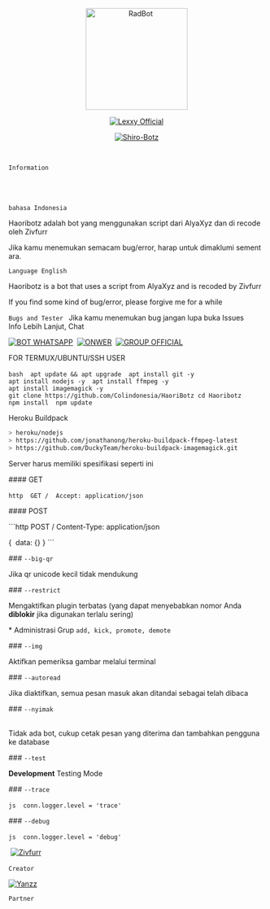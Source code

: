 <p align="center">
<img src="https://telegra.ph/file/b4237824e8fd66c4aeb84.png" alt="RadBot" width="200"/>

</p>
<p align="center"> <a href="https://Lexxy24.github.io"> <img src="http://readme-typing-svg.herokuapp.com?color=FFFFFF&center=true&vCenter=true&multiline=false&lines=Haori+botz; Script+By+AlyaXyz;Recode+By+Zivfurr;Give+Star+And+Forks+This+Repo+:D;Follow+My+Github" alt="Lexxy Official" /> </a> </p>
<p align="center">
<a href="#"><img title="Shiro-Botz" src="https://img.shields.io/badge/GANTI SESSIONNYA DULU SEBELUM PAKAI-red?colorA=%255ff0000&colorB=%23017e40&style=for-the-badge"></a>
</p>
<p align="center">
</p> 

​ 
  
`Information  `</p>  
 ​</p> `bahasa Indonesia  `
 ​</p> Haoribotz adalah bot yang menggunakan script dari AlyaXyz dan di recode oleh Zivfurr 
</p>  Jika kamu menemukan semacam bug/error, harap untuk dimaklumi sementara.  


</p> 

 `Language English ` </p> 
Haoribotz is a bot that uses a script from AlyaXyz and is recoded by Zivfurr 
</p>  ​If you find some kind of bug/error, please forgive me for a while  
   
   
   
   
 
`Bugs and Tester `
 Jika kamu menemukan bug jangan lupa buka Issues 
 ​Info Lebih Lanjut, Chat 
 
 ​[![​BOT WHATSAPP​](https://img.shields.io/badge/WhatsApp%20BOT-25D366?style=for-the-badge&logo=whatsapp&logoColor=white)](https://wa.me/6282181815945)  
 ​[![​ONWER​](https://img.shields.io/badge/Owner%20BOT-25D366?style=for-the-badge&logo=whatsapp&logoColor=white)](https://wa.me/628515866902)  
 ​[![​GROUP OFFICIAL​](https://img.shields.io/badge/WhatsApp%20Group-25D366?style=for-the-badge&logo=whatsapp&logoColor=white)](https://chat.whatsapp.com/ESeBcdKcHFm7BnyNiSZPvi)  

 
 ​FOR TERMUX/UBUNTU/SSH USER 
  
 ​```bash 
 ​apt update ​&&​ apt upgrade 
 ​apt install git -y 
 ​apt install nodejs -y 
 ​apt install ffmpeg -y 
 ​apt install imagemagick -y 
 ​git clone https://github.com/Colindonesia/HaoriBotz
 ​cd​ Haoribotz
 ​npm install 
 ​npm update 
 ​``` 


Heroku Buildpack
```bash 
> heroku/nodejs 
> https://github.com/jonathanong/heroku-buildpack-ffmpeg-latest 
> https://github.com/DuckyTeam/heroku-buildpack-imagemagick.git
```
 
 ​Server harus memiliki spesifikasi seperti ini 
  
 ​####​ ​GET 
  
 ​```http 
 ​GET / 
 ​Accept: application/json 
 ​``` 
  
 ​####​ ​POST 
  
 ​```http 
 ​POST / 
 ​Content-Type: application/json 
  
 ​{ 
 ​ data: {} 
 ​} 
 ​``` 
  
 ​###​ ​`--big-qr` 
  
 ​Jika qr unicode kecil tidak mendukung 
  
 ​###​ ​`--restrict` 
  
 ​Mengaktifkan plugin terbatas (yang dapat menyebabkan nomor Anda ​**diblokir**​ jika digunakan terlalu sering) 
  
 ​*​ Administrasi Grup ​`add, kick, promote, demote` 
  
 ​###​ ​`--img` 
  
 ​Aktifkan pemeriksa gambar melalui terminal 
  
 ​###​ ​`--autoread` 
  
 ​Jika diaktifkan, semua pesan masuk akan ditandai sebagai telah dibaca 
  
 ​###​ ​`--nyimak` 
  
 ​Tidak ada bot, cukup cetak pesan yang diterima dan tambahkan pengguna ke database 
  
 ​###​ ​`--test` 
  
 ​**Development**​ Testing Mode 
  
 ​###​ ​`--trace` 
  
 ​```js 
 ​conn​.​logger​.​level​ ​=​ ​'​trace​' 
 ​``` 
  
 ​###​ ​`--debug` 
  
 ​```js 
 ​conn​.​logger​.​level​ ​=​ ​'​debug​' 
 ​``` 
  

  
 ​ [![​Zivfurr](https://github.com/Colindonesia.png?size=100)](https://github.com/Colindonesia) </p>  `Creator`  </p>    [![​Yanzz](https://github.com/Yanzz-Bot.png?size=100)](https://github.com/Yanzz-Bot)</p>  `Partner`
